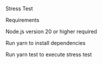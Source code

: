 Stress Test

Requirements

Node.js version 20 or higher required

Run yarn to install dependencies

Run yarn test to execute stress test
